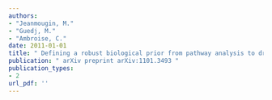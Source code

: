 ```yaml
---
authors: 
- "Jeanmougin, M."
- "Guedj, M."
- "Ambroise, C."
date: 2011-01-01
title: " Defining a robust biological prior from pathway analysis to drive network inference "
publication: " arXiv preprint arXiv:1101.3493 "
publication_types:
- 2
url_pdf: ''
---
```

